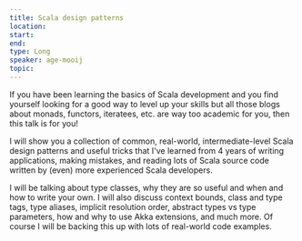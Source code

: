 ```yaml
---
title: Scala design patterns
location: 
start: 
end: 
type: Long
speaker: age-mooij
topic: 
---
```


If you have been learning the basics of Scala development and you find yourself looking for a good way to level up your skills but all those blogs about monads, functors, iteratees, etc. are way too academic for you, then this  talk is for you!

I will show you a collection of common, real-world, intermediate-level Scala design patterns and useful tricks that I've learned from 4 years of writing applications, making mistakes, and reading lots of Scala source code written by (even) more experienced Scala developers.

I will be talking about type classes, why they are so useful and when and how to write your own. I will also discuss context bounds, class and type tags, type aliases, implicit resolution order, abstract types vs type parameters, how and why to use Akka extensions, and much more. Of course I will be backing this up with lots of real-world code examples.